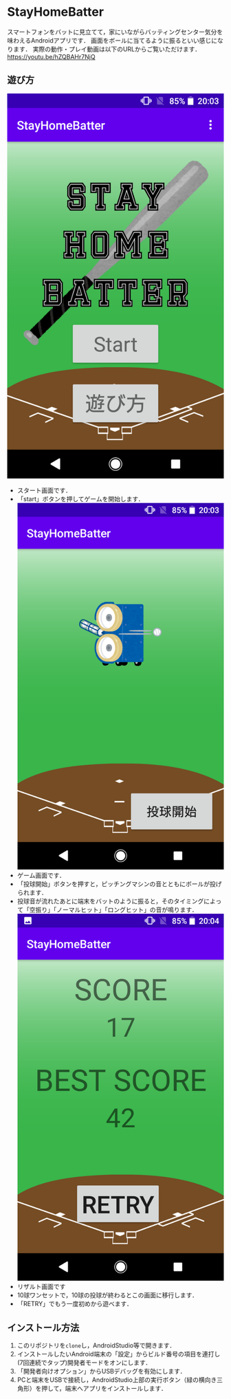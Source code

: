 # StayHomeBatter
スマートフォンをバットに見立てて，家にいながらバッティングセンター気分を味わえるAndroidアプリです．
画面をボールに当てるように振るといい感じになります．
実際の動作・プレイ動画は以下のURLからご覧いただけます．
https://youtu.be/hZQBAHr7NjQ

## 遊び方
![スタート画面](pic/start.png)
- スタート画面です．
- 「start」ボタンを押してゲームを開始します．
![ゲーム画面](pic/game.png)
- ゲーム画面です．
- 「投球開始」ボタンを押すと，ピッチングマシンの音とともにボールが投げられます．
- 投球音が流れたあとに端末をバットのように振ると，そのタイミングによって「空振り」「ノーマルヒット」「ロングヒット」の音が鳴ります．
![リザルト画面](pic/result.png)
- リザルト画面です
- 10球ワンセットで，10球の投球が終わるとこの画面に移行します．
- 「RETRY」でもう一度初めから遊べます．

## インストール方法
1. このリポジトリを```clone```し，AndroidStudio等で開きます．
1. インストールしたいAndroid端末の「設定」からビルド番号の項目を連打し(7回連続でタップ)開発者モードをオンにします．
1. 「開発者向けオプション」からUSBデバッグを有効にします．
1. PCと端末をUSBで接続し，AndroidStudio上部の実行ボタン（緑の横向き三角形）を押して，端末へアプリをインストールします．
